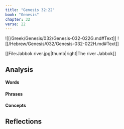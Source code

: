 ```yaml
---
title: "Genesis 32:22"
book: "Genesis"
chapter: 32
verse: 22
---
```

![[/Greek/Genesis/032/Genesis-032-022G.md#Text]]
![[/Hebrew/Genesis/032/Genesis-032-022H.md#Text]]

[[File:Jabbok river.jpg|thumb|right|The river Jabbok]]

## Analysis

#### Words

#### Phrases

#### Concepts

## Reflections
